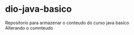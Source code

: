 # dio-java-basico
Repositorio para armazenar o conteudo do curso java basico<br>
Alterando o comnteudo
